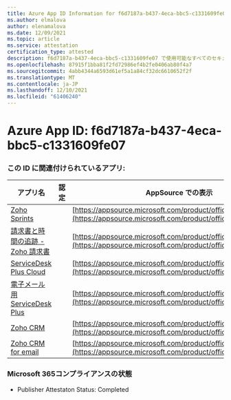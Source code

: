 ```yaml
---
title: Azure App ID Information for f6d7187a-b437-4eca-bbc5-c1331609fe07
ms.author: elmalova
author: elenamalova
ms.date: 12/09/2021
ms.topic: article
ms.service: attestation
certification_type: attested
description: f6d7187a-b437-4eca-bbc5-c1331609fe07 で使用可能なすべてのセキュリティおよびコンプライアンス情報。
ms.openlocfilehash: 87915f1bba81f2fd72986ef4b2fe0406ab80f4a7
ms.sourcegitcommit: 4abb4344a6593d61ef5a1a84cf32dc6610652f2f
ms.translationtype: MT
ms.contentlocale: ja-JP
ms.lasthandoff: 12/10/2021
ms.locfileid: "61406240"
---
```

# <a name="azure-app-id-f6d7187a-b437-4eca-bbc5-c1331609fe07"></a>Azure App ID: f6d7187a-b437-4eca-bbc5-c1331609fe07


### <a name="apps-associated-with-this-id"></a>この ID に関連付けられているアプリ:
| **アプリ名** | **認定** | **AppSource での表示** |
|--------------|---------------|-----------------------|
| [Zoho Sprints](https://docs.microsoft.com/microsoft-365-app-certification/forward/WA200000188) |  | [https://appsource.microsoft.com/product/office/WA200000188](https://appsource.microsoft.com/product/office/WA200000188) |
| [請求書と時間の追跡 - Zoho 請求書](https://docs.microsoft.com/microsoft-365-app-certification/forward/WA104381067) |  | [https://appsource.microsoft.com/product/office/WA104381067](https://appsource.microsoft.com/product/office/WA104381067) |
| [ServiceDesk Plus Cloud](https://docs.microsoft.com/microsoft-365-app-certification/forward/WA200000037) |  | [https://appsource.microsoft.com/product/office/WA200000037](https://appsource.microsoft.com/product/office/WA200000037) |
| [電子メール用 ServiceDesk Plus](https://docs.microsoft.com/microsoft-365-app-certification/forward/WA104381518) |  | [https://appsource.microsoft.com/product/office/WA104381518](https://appsource.microsoft.com/product/office/WA104381518) |
| [Zoho CRM](https://docs.microsoft.com/microsoft-365-app-certification/forward/WA104382094) |  | [https://appsource.microsoft.com/product/office/WA104382094](https://appsource.microsoft.com/product/office/WA104382094) |
| [Zoho CRM for email](https://docs.microsoft.com/microsoft-365-app-certification/forward/WA104379468) |  | [https://appsource.microsoft.com/product/office/WA104379468](https://appsource.microsoft.com/product/office/WA104379468) |

### <a name="microsoft-365-app-compliance-status"></a>Microsoft 365コンプライアンスの状態
- Publisher Attestaton Status: Completed
